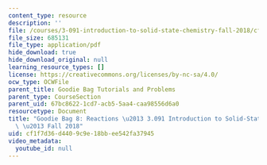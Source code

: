 ```yaml
---
content_type: resource
description: ''
file: /courses/3-091-introduction-to-solid-state-chemistry-fall-2018/cf1f7d36d4409c9e18bbee542fa37945_MIT3_091F18_GB8.pdf
file_size: 685131
file_type: application/pdf
hide_download: true
hide_download_original: null
learning_resource_types: []
license: https://creativecommons.org/licenses/by-nc-sa/4.0/
ocw_type: OCWFile
parent_title: Goodie Bag Tutorials and Problems
parent_type: CourseSection
parent_uid: 67bc8622-1cd7-acb5-5aa4-caa98556d6a0
resourcetype: Document
title: "Goodie Bag 8: Reactions \u2013 3.091 Introduction to Solid-State Chemistry\
  \ \u2013 Fall 2018"
uid: cf1f7d36-d440-9c9e-18bb-ee542fa37945
video_metadata:
  youtube_id: null
---
```

